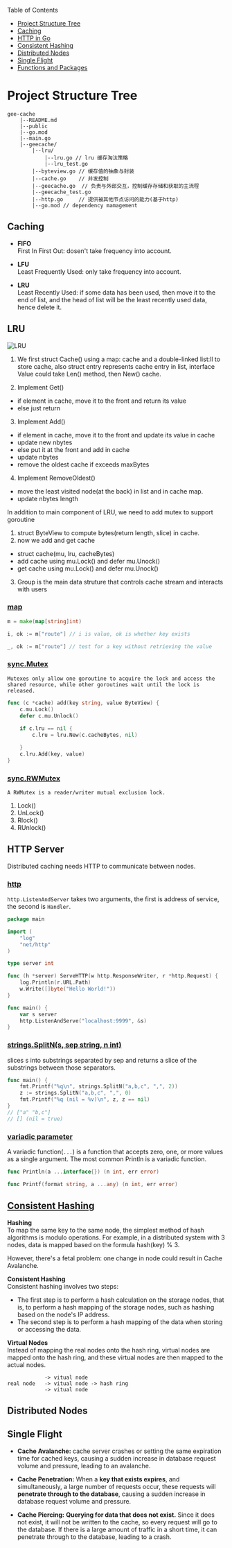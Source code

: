 Table of Contents
- [Project Structure Tree](#project-structure-tree)
- [Caching](#caching)
- [HTTP in Go](#http-in-go)
- [Consistent Hashing](#consistent-hashing)
- [Distributed Nodes](#distributed-nodes)
- [Single Flight](#single-flight)
- [Functions and Packages](#functions-and-packages)

# Project Structure Tree
```
gee-cache
	|--README.md
	|--public
	|--go.mod
	|--main.go
	|--geecache/  
		|--lru/
			|--lru.go // lru 缓存淘汰策略
			|--lru_test.go  
		|--byteview.go // 缓存值的抽象与封装
		|--cache.go    // 并发控制
		|--geecache.go	// 负责与外部交互，控制缓存存储和获取的主流程
		|--geecache_test.go 
		|--http.go     // 提供被其他节点访问的能力(基于http)
		|--go.mod // dependency mamagement
```
## Caching

- **FIFO**  
First In First Out: dosen't take frequency into account.

- **LFU**  
Least Frequently Used: only take frequency into account.

- **LRU**  
Least Recently Used: if some data has been used, then move it to the end of list, and the head of list will be the least recently used data, hence delete it.

## LRU
![LRU](/public/lru.jpg)
1. We first struct Cache() using a map: cache and a double-linked list:ll to store cache, also struct entry represents cache entry in list, interface Value could take Len() method, then New() cache.

2. Implement Get()
- if element in cache, move it to the front and return its value
- else just return
3. Implement Add()
- if element in cache, move it to the front and update its value in cache
- update new nbytes
- else put it at the front and add in cache
- update nbytes
- remove the oldest cache if exceeds maxBytes
4. Implement RemoveOldest()
- move the least visited node(at the back) in list and in cache map.
- update nbytes length

In addition to main component of LRU, we need to add mutex to support goroutine

1. struct ByteView to compute bytes(return length, slice) in cache.
2. now we add and get cache
- struct cache(mu, lru, cacheBytes)
- add cache using mu.Lock() and defer mu.Unock()
- get cache using mu.Lock() and defer mu.Unock()
3. Group is the main data struture that controls cache stream and interacts with users

### [map](https://go.dev/blog/maps)
```go
m = make(map[string]int)

i, ok := m["route"] // i is value, ok is whether key exists

_, ok := m["route"] // test for a key without retrieving the value

```

### [sync.Mutex](https://pkg.go.dev/sync#Mutex) 
	Mutexes only allow one goroutine to acquire the lock and access the shared resource, while other goroutines wait until the lock is released.

```go
func (c *cache) add(key string, value ByteView) {
	c.mu.Lock()
	defer c.mu.Unlock()
    
	if c.lru == nil {
		c.lru = lru.New(c.cacheBytes, nil)

	}
	c.lru.Add(key, value)
}
```
### [sync.RWMutex](https://pkg.go.dev/sync#RWMutex)
	A RWMutex is a reader/writer mutual exclusion lock.	
1. Lock()
2. UnLock()
3. Rlock()
4. RUnlock()

## HTTP Server
Distributed caching needs HTTP to communicate between nodes.


### [http](https://pkg.go.dev/net/http#hdr-HTTP_2)
`http.ListenAndServer` takes two arguments, the first is address of service, the second is `Handler`.

```go
package main

import (
	"log"
	"net/http"
)

type server int

func (h *server) ServeHTTP(w http.ResponseWriter, r *http.Request) {
	log.Println(r.URL.Path)
	w.Write([]byte("Hello World!"))
}

func main() {
	var s server
	http.ListenAndServe("localhost:9999", &s)
}
```
### [strings.SplitN(s, sep string, n int)](https://pkg.go.dev/strings#SplitN)
slices s into substrings separated by sep and returns a slice of the substrings between those separators.
```go
func main() {
	fmt.Printf("%q\n", strings.SplitN("a,b,c", ",", 2))
	z := strings.SplitN("a,b,c", ",", 0)
	fmt.Printf("%q (nil = %v)\n", z, z == nil)
}
// ["a" "b,c"]
// [] (nil = true)
```
### [variadic parameter](https://www.digitalocean.com/community/tutorials/how-to-use-variadic-functions-in-go)
A variadic function(`...`) is a function that accepts zero, one, or more values as a single argument. The most common Println is a variadic function.
```go
func Println(a ...interface{}) (n int, err error)

func Printf(format string, a ...any) (n int, err error)
```
## [Consistent Hashing](https://www.xiaolincoding.com/os/8_network_system/hash.html)
**Hashing**  
To map the same key to the same node, the simplest method of hash algorithms is modulo operations. For example, in a distributed system with 3 nodes, data is mapped based on the formula hash(key) % 3.

However, there's a fetal problem: one change in node could result in Cache Avalanche.

**Consistent Hashing**  
Consistent hashing involves two steps:

- The first step is to perform a hash calculation on the storage nodes, that is, to perform a hash mapping of the storage nodes, such as hashing based on the node's IP address.
- The second step is to perform a hash mapping of the data when storing or accessing the data.

**Virtual Nodes**  
Instead of mapping the real nodes onto the hash ring, virtual nodes are mapped onto the hash ring, and these virtual nodes are then mapped to the actual nodes. 
```
			-> vitual node 
real node   -> vitual node -> hash ring
			-> vitual node 
```

## Distributed Nodes


## Single Flight

- **Cache Avalanche:** cache server crashes or setting the same expiration time for cached keys, causing a sudden increase in database request volume and pressure, leading to an avalanche.

- **Cache Penetration:** When a **key that exists expires**, and simultaneously, a large number of requests occur, these requests will **penetrate through to the database**, causing a sudden increase in database request volume and pressure.

- **Cache Piercing:** **Querying for data that does not exist.** Since it does not exist, it will not be written to the cache, so every request will go to the database. If there is a large amount of traffic in a short time, it can penetrate through to the database, leading to a crash.

